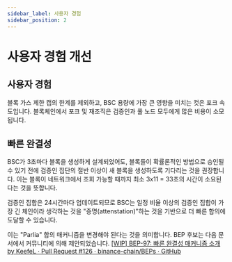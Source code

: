 ```yaml
---
sidebar_label: 사용자 경험
sidebar_position: 2
---
```

# 사용자 경험 개선

## 사용자 경험
블록 가스 제한 캡의 한계를 제외하고, BSC 용량에 가장 큰 영향을 미치는 컷은 포크 속도입니다. 블록체인에서 포크 및 재조직은 검증인과 풀 노드 모두에게 많은 비용이 소모됩니다. 

## 빠른 완결성
BSC가 3초마다 블록을 생성하게 설계되었어도, 블록들이 확률론적인 방법으로 승인될 수 있기 전에 검증인 집단의 절반 이상이 새 블록을 생성하도록 기다리는 것을 권장합니다. 이는 블록이 네트워크에서 조회 가능할 때까지 최소 3x11 = 33초의 시간이 소요된다는 것을 뜻합니다.

검증인 집합은 24시간마다 업데이트되므로 BSC는 일정 비율 이상의 검증인 집합이 가장 긴 체인이라 생각하는 것을 "증명(attenstation)"하는 것을 기반으로 더 빠른 합의에 도달할 수 있습니다.

이는 "Parlia" 합의 매커니즘을 변경해야 된다는 것을 의미합니다. BEP 후보는 다음 문서에서 커뮤니티에 의해 제안되었습니다. [[WIP] BEP-97: 빠른 완결성 매커니즘 소개 by KeefeL · Pull Request #126 · binance-chain/BEPs · GitHub](https://github.com/binance-chain/BEPs/pull/126)